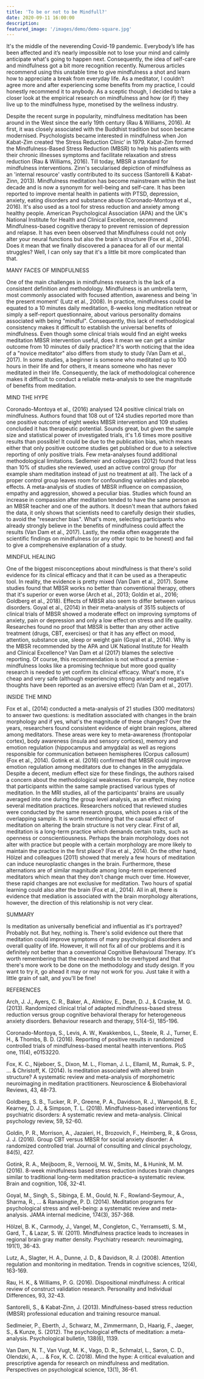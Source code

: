```yaml
---
title: 'To be or not to be Mindfull?'
date: 2020-09-11 16:00:00
description: 
featured_image: '/images/demo/demo-square.jpg'
---
```


It's the middle of the neverending Covid-19 pandemic. Everybody’s life has been affected and it’s nearly impossible not to lose your mind and calmly anticipate what's going to happen next. Consequently, the idea of self-care and mindfulness got a bit more recognition recently. Numerous articles recommend using this unstable time to give mindfulness a shot and learn how to appreciate a break from everyday life. As a meditator, I couldn’t agree more and after experiencing some benefits from my practice, I could honestly recommend it to anybody. As a sceptic though, I decided to take a closer look at the empirical research on mindfulness and how (or if) they live up to the mindfulness hype, monetised by the wellness industry.

Despite the recent surge in popularity, mindfulness meditation has been around in the West since the early 19th century (Rau & Williams, 2016). At first, it was closely associated with the Buddhist tradition but soon became modernised. Psychologists became interested in mindfulness when Jon Kabat-Zim created ‘the Stress Reduction Clinic’ in 1979. Kabat-Zim formed the Mindfulness-Based Stress Reduction (MBSR) to help his patients with their chronic illnesses symptoms and facilitate relaxation and stress reduction (Rau & Williams, 2016). Till today, MBSR a standard for mindfulness interventions. Zinn's secularised depiction of mindfulness as an 'internal resource' vastly contributed to its success (Santorelli & Kabat-Zinn, 2013). Mindfulness meditation has become mainstream within the last decade and is now a synonym for well-being and self-care. It has been reported to improve mental health in patients with PTSD, depression, anxiety, eating disorders and substance abuse (Coronado-Montoya et al., 2016). It's also used as a tool for stress reduction and anxiety among healthy people. American Psychological Association (APA) and the UK's National Institute for Health and Clinical Excellence, recommend Mindfulness-based cognitive therapy to prevent remission of depression and relapse. It has even been observed that Mindfulness could not only alter your neural functions but also the brain's structure (Fox et al., 2014). Does it mean that we finally discovered a panacea for all of our mental struggles? Well, I can only say that it's a little bit more complicated than that. 

MANY FACES OF MINDFULNESS

One of the main challenges in mindfulness research is the lack of a consistent definition and methodology. Mindfulness is an umbrella term, most commonly associated with focused attention, awareness and being 'in the present moment' (Lutz et al., 2008). In practice, mindfulness could be equated to a 10 minutes daily meditation, 8-weeks long meditation retreat or simply a self-report questionnaire, about various personality domains associated with being "mindful". Consequently, this lack of methodological consistency makes it difficult to establish the universal benefits of mindfulness. Even though some clinical trials would find an eight weeks meditation MBSR intervention useful, does it mean we can get a similar outcome from 10 minutes of daily practice? It's worth noticing that the idea of a "novice meditator" also differs from study to study (Van Dam et al., 2017). In some studies, a beginner is someone who meditated up to 100 hours in their life and for others, it means someone who has never meditated in their life. Consequently, the lack of methodological coherence makes it difficult to conduct a reliable meta-analysis to see the magnitude of benefits from meditation. 

MIND THE HYPE 

Coronado-Montoya et al., (2016) analysed 124 positive clinical trials on mindfulness. Authors found that 108 out of 124 studies reported more than one positive outcome of eight weeks MBSR intervention and 109 studies concluded it has therapeutic potential. Sounds great, but given the sample size and statistical power of investigated trials, it's 1.6 times more positive results than possible! It could be due to the publication bias, which means either that only positive outcome studies get published or due to a selective reporting of only positive trials. Few meta-analyses found additional methodological limitations. Sedlemeir and colleagues (2012) found that less than 10% of studies she reviewed, used an active control group (for example sham meditation instead of just no treatment at all). The lack of a proper control group leaves room for confounding variables and placebo effects. A meta-analysis of studies of MBSR influence on compassion, empathy and aggression, showed a peculiar bias. Studies which found an increase in compassion after meditation tended to have the same person as an MBSR teacher and one of the authors. It doesn't mean that authors faked the data, it only shows that scientists need to carefully design their studies, to avoid the "researcher bias". What's more, selecting participants who already strongly believe in the benefits of mindfulness could affect the results (Van Dam et al., 2017). Lastly, the media often exaggerate the scientific findings on mindfulness (or any other topic to be honest) and fail to give a comprehensive explanation of a study. 

MINDFUL HEALING 

One of the biggest misconceptions about mindfulness is that there's solid evidence for its clinical efficacy and that it can be used as a therapeutic tool. In reality, the evidence is pretty mixed (Van Dam et al., 2017). Some studies found that MBSR works no better than conventional therapy, others that it's superior or even worse (Arch et al., 2013; Goldin et al., 2016; Goldberg et al., 2018). Effects of MBSR also seem to differ between various disorders. Goyal et al., (2014) in their meta-analysis of 3515 subjects of clinical trials of MBSR showed a moderate effect on improving symptoms of anxiety, pain or depression and only a low effect on stress and life quality. Researches found no proof that MBSR is better than any other active treatment (drugs, CBT, exercises) or that it has any effect on mood, attention, substance use, sleep or weight gain (Goyal et al., 2014). Why is the MBSR recommended by the APA and UK National Institute for Health and Clinical Excellence? Van Dam et al (2017) blames the selective reporting. Of course, this recommendation is not without a premise - mindfulness looks like a promising technique but more good quality research is needed to yet confirm its clinical efficacy. What's more, it's cheap and very safe (although experiencing strong anxiety and negative thoughts have been reported as an aversive effect) (Van Dam et al., 2017).

INSIDE THE MIND 

Fox et al., (2014) conducted a meta-analysis of 21 studies (300 meditators) to answer two questions: is meditation associated with changes in the brain morphology and if yes, what's the magnitude of these changes? Over the years, researchers found consistent evidence of eight brain regions, altered among meditators. These areas were key to meta-awareness (frontopolar cortex), body awareness (insula and sensory cortices), memory and emotion regulation (hippocampus and amygdala) as well as regions responsible for communication between hemispheres (Corpus callosum) (Fox et al., 2014). Gotink et al. (2016) confirmed that MBSR could improve emotion regulation among meditators due to changes in the amygdala. Despite a decent, medium effect size for these findings, the authors raised a concern about the methodological weaknesses. For example, they notice that participants within the same sample practised various types of meditation. In the MRI studies, all of the participants' brains are usually averaged into one during the group level analysis, as an effect mixing several meditation practices. Researchers noticed that reviewed studies were conducted by the same research groups, which poses a risk of the overlapping sample. It is worth mentioning that the causal effect of meditation on altering the brain structure is not very clear. First of all, meditation is a long-term practice which demands certain traits, such as openness or conscientiousness. Perhaps the brain morphology does not alter with practice but people with a certain morphology are more likely to maintain the practice in the first place? (Fox et al., 2014). On the other hand, Hölzel and colleagues (2011) showed that merely a few hours of meditation can induce neuroplastic changes in the brain. Furthermore, these alternations are of similar magnitude among long-term experienced meditators which mean that they don't change much over time. However, these rapid changes are not exclusive for meditation. Two hours of spatial learning could also alter the brain (Fox et al., 2014). All in all, there is evidence that mediation is associated with the brain morphology alterations, however, the direction of this relationship is not very clear.

SUMMARY 

Is meditation as universally beneficial and influential as it's portrayed? Probably not. But hey, nothing is. There's solid evidence out there that meditation could improve symptoms of many psychological disorders and overall quality of life. However, it will not fix all of our problems and it is definitely not better than a conventional Cognitive Behavioural Therapy. It's worth remembering that the research tends to be overhyped and that there's more work to be done on the methodology and study design. If you want to try it, go ahead it may or may not work for you. Just take it with a little grain of salt, and you'll be fine! 









REFERENCES

Arch, J. J., Ayers, C. R., Baker, A., Almklov, E., Dean, D. J., & Craske, M. G. (2013). Randomized clinical trial of adapted mindfulness-based stress reduction versus group cognitive behavioral therapy for heterogeneous anxiety disorders. Behaviour research and therapy, 51(4-5), 185-196.

Coronado-Montoya, S., Levis, A. W., Kwakkenbos, L., Steele, R. J., Turner, E. H., & Thombs, B. D. (2016). Reporting of positive results in randomized controlled trials of mindfulness-based mental health interventions. PloS one, 11(4), e0153220.

Fox, K. C., Nijeboer, S., Dixon, M. L., Floman, J. L., Ellamil, M., Rumak, S. P., ... & Christoff, K. (2014). Is meditation associated with altered brain structure? A systematic review and meta-analysis of morphometric neuroimaging in meditation practitioners. Neuroscience & Biobehavioral Reviews, 43, 48-73.

Goldberg, S. B., Tucker, R. P., Greene, P. A., Davidson, R. J., Wampold, B. E., Kearney, D. J., & Simpson, T. L. (2018). Mindfulness-based interventions for psychiatric disorders: A systematic review and meta-analysis. Clinical psychology review, 59, 52-60.

Goldin, P. R., Morrison, A., Jazaieri, H., Brozovich, F., Heimberg, R., & Gross, J. J. (2016). Group CBT versus MBSR for social anxiety disorder: A randomized controlled trial. Journal of consulting and clinical psychology, 84(5), 427.

Gotink, R. A., Meijboom, R., Vernooij, M. W., Smits, M., & Hunink, M. M. (2016). 8-week mindfulness based stress reduction induces brain changes similar to traditional long-term meditation practice–a systematic review. Brain and cognition, 108, 32-41.

Goyal, M., Singh, S., Sibinga, E. M., Gould, N. F., Rowland-Seymour, A., Sharma, R., ... & Ranasinghe, P. D. (2014). Meditation programs for psychological stress and well-being: a systematic review and meta-analysis. JAMA internal medicine, 174(3), 357-368.

Hölzel, B. K., Carmody, J., Vangel, M., Congleton, C., Yerramsetti, S. M., Gard, T., & Lazar, S. W. (2011). Mindfulness practice leads to increases in regional brain gray matter density. Psychiatry research: neuroimaging, 191(1), 36-43.

Lutz, A., Slagter, H. A., Dunne, J. D., & Davidson, R. J. (2008). Attention regulation and monitoring in meditation. Trends in cognitive sciences, 12(4), 163-169.

Rau, H. K., & Williams, P. G. (2016). Dispositional mindfulness: A critical review of construct validation research. Personality and Individual Differences, 93, 32-43.

Santorelli, S., & Kabat-Zinn, J. (2013). Mindfulness-based stress reduction (MBSR) professional education and training resource manual.

Sedlmeier, P., Eberth, J., Schwarz, M., Zimmermann, D., Haarig, F., Jaeger, S., & Kunze, S. (2012). The psychological effects of meditation: a meta-analysis. Psychological bulletin, 138(6), 1139.

Van Dam, N. T., Van Vugt, M. K., Vago, D. R., Schmalzl, L., Saron, C. D., Olendzki, A., ... & Fox, K. C. (2018). Mind the hype: A critical evaluation and prescriptive agenda for research on mindfulness and meditation. Perspectives on psychological science, 13(1), 36-61.

